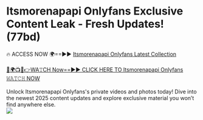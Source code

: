 # Itsmorenapapi Onlyfans Exclusive Content Leak - Fresh Updates! (77bd)

🔥 ACCESS NOW 🌍==►► <a href="https://tinyurl.com/kvy9nzfs" rel="nofollow">Itsmorenapapi Onlyfans Latest Collection</a>
<br><br>
[🔴🌍📺📱👉WA𝚃CH Now==►► CLICK HERE TO Itsmorenapapi Onlyfans 𝚆𝙰𝚃𝙲𝙷 NOW](https://tinyurl.com/kvy9nzfs)
<br><br>
Unlock Itsmorenapapi Onlyfans's private videos and photos today! Dive into the newest 2025 content updates and explore exclusive material you won’t find anywhere else.
<br>
<a href="https://tinyurl.com/kvy9nzfs" rel="nofollow" data-target="animated-image.originalLink"><img src="https://camo.githubusercontent.com/8a4f000d20f83aca3bf7ec5f350d767afa0574a8a352519fd8cfa583a6f93a33/68747470733a2f2f692e696d6775722e636f6d2f644a486b345a712e676966" data-canonical-src="https://i.imgur.com/dJHk4Zq.gif" style="max-width: 100%; display: inline-block;" data-target="animated-image.originalImage"></a>
<br>
